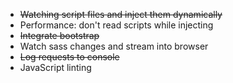 
* ~~Watching script files and inject them dynamically~~
* Performance: don't read scripts while injecting
* ~~Integrate bootstrap~~
* Watch sass changes and stream into browser
* ~~Log requests to console~~
* JavaScript linting

